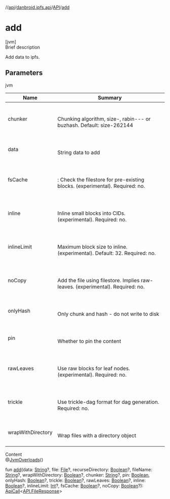 //[api](../../index.md)/[danbroid.ipfs.api](../index.md)/[API](index.md)/[add](add.md)



# add  
[jvm]  
Brief description  


Add data to ipfs.



## Parameters  
  
jvm  
  
|  Name|  Summary| 
|---|---|
| chunker| <br><br>Chunking algorithm, size-<bytes>, rabin-<min>-<avg>-<max> or buzhash. Default: size-262144<br><br>
| data| <br><br>String data to add<br><br>
| fsCache| <br><br>: Check the filestore for pre-existing blocks. (experimental). Required: no.<br><br>
| inline| <br><br>Inline small blocks into CIDs. (experimental). Required: no.<br><br>
| inlineLimit| <br><br>Maximum block size to inline. (experimental). Default: 32. Required: no.<br><br>
| noCopy| <br><br>Add the file using filestore. Implies raw-leaves. (experimental). Required: no.<br><br>
| onlyHash| <br><br>Only chunk and hash - do not write to disk<br><br>
| pin| <br><br>Whether to pin the content<br><br>
| rawLeaves| <br><br>Use raw blocks for leaf nodes. (experimental). Required: no.<br><br>
| trickle| <br><br>Use trickle-dag format for dag generation. Required: no.<br><br>
| wrapWithDirectory| <br><br>Wrap files with a directory object<br><br>
  
  
Content  
@[JvmOverloads](https://kotlinlang.org/api/latest/jvm/stdlib/kotlin.jvm/-jvm-overloads/index.html)()  
  
fun [add](add.md)(data: [String](https://kotlinlang.org/api/latest/jvm/stdlib/kotlin/-string/index.html)?, file: [File](https://docs.oracle.com/javase/8/docs/api/java/io/File.html)?, recurseDirectory: [Boolean](https://kotlinlang.org/api/latest/jvm/stdlib/kotlin/-boolean/index.html)?, fileName: [String](https://kotlinlang.org/api/latest/jvm/stdlib/kotlin/-string/index.html)?, wrapWithDirectory: [Boolean](https://kotlinlang.org/api/latest/jvm/stdlib/kotlin/-boolean/index.html)?, chunker: [String](https://kotlinlang.org/api/latest/jvm/stdlib/kotlin/-string/index.html)?, pin: [Boolean](https://kotlinlang.org/api/latest/jvm/stdlib/kotlin/-boolean/index.html), onlyHash: [Boolean](https://kotlinlang.org/api/latest/jvm/stdlib/kotlin/-boolean/index.html)?, trickle: [Boolean](https://kotlinlang.org/api/latest/jvm/stdlib/kotlin/-boolean/index.html)?, rawLeaves: [Boolean](https://kotlinlang.org/api/latest/jvm/stdlib/kotlin/-boolean/index.html)?, inline: [Boolean](https://kotlinlang.org/api/latest/jvm/stdlib/kotlin/-boolean/index.html)?, inlineLimit: [Int](https://kotlinlang.org/api/latest/jvm/stdlib/kotlin/-int/index.html)?, fsCache: [Boolean](https://kotlinlang.org/api/latest/jvm/stdlib/kotlin/-boolean/index.html)?, noCopy: [Boolean](https://kotlinlang.org/api/latest/jvm/stdlib/kotlin/-boolean/index.html)?): [ApiCall](../-api-call/index.md)<[API.FileResponse](-file-response/index.md)>  




